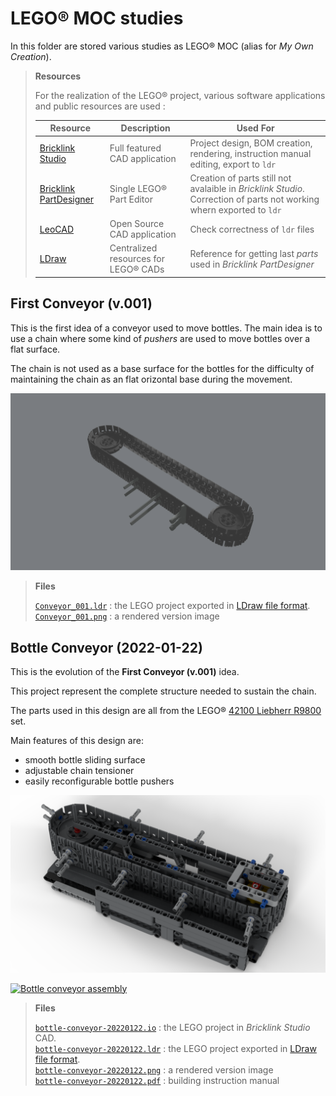 # LEGO&reg; MOC studies

In this folder are stored various studies as LEGO&reg; MOC (alias for _My Own Creation_).

> **Resources**
>
> For the realization of the LEGO&reg; project, various software applications and public resources are used :
>
> Resource | Description | Used For
> ----|----|-----
> [Bricklink Studio](https://www.bricklink.com/v3/studio/download.page) | Full featured CAD application| Project design, BOM creation, rendering, instruction manual editing, export to `ldr`
> [Bricklink PartDesigner](https://www.bricklink.com/v3/studio/partdesigner.page) | Single LEGO&reg; Part Editor | Creation of parts still not avalaible in _Bricklink Studio_. Correction of parts not working whern exported to `ldr`
> [LeoCAD](https://www.leocad.org) | Open Source CAD application | Check correctness of `ldr` files
> [LDraw](https://www.ldraw.org) | Centralized resources for LEGO&reg; CADs | Reference for getting last _parts_ used in _Bricklink PartDesigner_

## First Conveyor (v.001)

This is the first idea of a conveyor used to move bottles. The main idea is to use a chain where some kind of _pushers_ are used to move bottles over a flat surface.

The chain is not used as a base surface for the bottles for the difficulty of maintaining the chain as an flat orizontal base during the movement.

![first conveyor](Conveyor_001.png)

> **Files**
>
> [`Conveyor_001.ldr`](Conveyor_001.ldr) : the LEGO project exported in [LDraw file format](https://www.ldraw.org/article/218.html).<br/>
> [`Conveyor_001.png`](Conveyor_001.png) : a rendered version image

## Bottle Conveyor (2022-01-22)

This is the evolution of the **First Conveyor (v.001)** idea.

This project represent the complete structure needed to sustain the chain.

The parts used in this design are all from the LEGO&reg; [42100 Liebherr R9800](https://www.bricklink.com/v2/catalog/catalogitem.page?S=42100-1) set.

Main features of this design are:
- smooth bottle sliding surface
- adjustable chain tensioner
- easily reconfigurable bottle pushers

![bottle-conveyor](bottle-conveyor-20220122.png)

[![Bottle conveyor assembly](https://img.youtube.com/vi/BFKyx1COfqk/0.jpg)](https://www.youtube.com/watch?v=BFKyx1COfqk)

> **Files**
>
> [`bottle-conveyor-20220122.io`](bottle-conveyor-20220122.io) : the LEGO project in _Bricklink Studio_ CAD.<br/>
> [`bottle-conveyor-20220122.ldr`](bottle-conveyor-20220122.ldr) : the LEGO project exported in [LDraw file format](https://www.ldraw.org/article/218.html).<br/>
> [`bottle-conveyor-20220122.png`](bottle-conveyor-20220122.png) : a rendered version image<br/>
> [`bottle-conveyor-20220122.pdf`](bottle-conveyor-20220122.pdf) : building instruction manual
